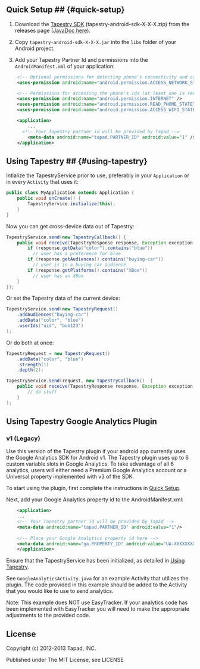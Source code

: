 ## Quick Setup ## {#quick-setup}
1. Download the [Tapestry SDK](https://github.com/Tapad/tapestry-android-sdk/releases) (tapestry-android-sdk-X-X-X.zip) from the releases page ([JavaDoc here](https://tapad.github.com/tapestry-android-sdk/docs)).

2. Copy `tapestry-android-sdk-X-X-X.jar` into the `libs` folder of your Android project.

3. Add your Tapestry Partner Id and permissions into the `AndroidManifest.xml` of your application:
```xml
    <!-- Optional permissions for detecting phone's connectivity and caching requests when offline -->
    <uses-permission android:name="android.permission.ACCESS_NETWORK_STATE" />

    <!-- Permissions for accessing the phone's ids (at least one is required) -->
    <uses-permission android:name="android.permission.INTERNET" />
    <uses-permission android:name="android.permission.READ_PHONE_STATE" />
    <uses-permission android:name="android.permission.ACCESS_WIFI_STATE" />

    <application>
        ...
      <!-- Your Tapestry partner id will be provided by Tapad -->
        <meta-data android:name="tapad.PARTNER_ID" android:value="1" />
    </application>
```

## Using Tapestry ## {#using-tapestry}
Intialize the TapestryService prior to use, preferably in your `Application` or in every `Activity` that uses it:
```java
public class MyApplication extends Application {
    public void onCreate() {
        TapestryService.initialize(this);
    }
}
```

Now you can get cross-device data out of Tapestry:
```java
TapestryService.send(new TapestryCallback() {
    public void receive(TapestryResponse response, Exception exception, long millisSinceInvocation) {
        if (response.getData("color").contains("blue"))
          // user has a preference for blue
        if (response.getAudiences().contains("buying-car"))
          // user is in a buying car audience
        if (response.getPlatforms().contains("XBox"))
          // user has an XBox
    }
});
```

Or set the Tapestry data of the current device:
```java
TapestryService.send(new TapestryRequest()
    .addAudiences("buying-car")
    .addData("color", "blue")
    .userIds("uid", "bob123")
);
```

Or do both at once:
```java
TapestryRequest = new TapestryRequest()
    .addData("color", "blue")
    .strength(1)
    .depth(2);

TapestryService.send(request, new TapestryCallback()  {
    public void receive(TapestryResponse response, Exception exception, long millisSinceInvocation) {
        // do stuff
    }
);
```

## Using Tapestry Google Analytics Plugin

### v1 (Legacy)

Use this version of the Tapestry plugin if your android app currently uses the Google Analytics SDK for Android v1. The Tapestry plugin uses up to 6 custom variable slots in Google Analytics. To take advantage of all 6 analytics, users will either need a Premium Google Analytics account or a Universal property implemented with v3 of the SDK.

To start using the plugin, first complete the instructions in [Quick Setup](#quick-setup).

Next, add your Google Analytics property id to the AndroidManifest.xml:
```xml
    <application>
    ...
    <!-- Your Tapestry partner id will be provided by Tapad -->
    <meta-data android:name="tapad.PARTNER_ID" android:value="1"/>
        
    <!-- Place your Google Analytics property id here -->
    <meta-data android:name="ga.PROPERTY_ID" android:value="UA-XXXXXXXX-X"/>
    </application>
```
Ensure that the TapestryService has been initialized, as detailed in [Using Tapestry](#using-tapestry).

See `GoogleAnalyticsActivity.java` for an example Activity that utilizes the plugin. The code provided in this example should be added to the Activity that you would like to use to send analytics.

Note: This example does NOT use EasyTracker. If your analytics code has been implemented with EasyTracker you will need to make the appropriate adjustments to the provided code.

## License

Copyright (c) 2012-2013 Tapad, INC.

Published under The MIT License, see LICENSE

